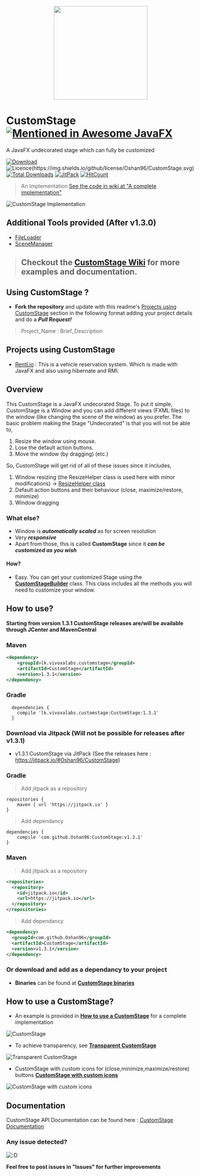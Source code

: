 <span style="text-align:center;display:block"><img src="https://i.imgur.com/kvAwJlm.png" width="250" height="250"></span>

# CustomStage  [![Mentioned in Awesome JavaFX](https://awesome.re/mentioned-badge.svg)](https://github.com/mhrimaz/AwesomeJavaFX)
A JavaFX undecorated stage which can fully be customized

[![Download](https://api.bintray.com/packages/oshan96/CustomStage/lk.vivoxalabs.customstage/images/download.svg) ](https://bintray.com/oshan96/CustomStage/lk.vivoxalabs.customstage/_latestVersion)
![Licence(https://img.shields.io/github/license/Oshan96/CustomStage.svg)](https://img.shields.io/github/license/Oshan96/CustomStage.svg)
[![Total Downloads](https://img.shields.io/github/downloads/Oshan96/CustomStage/total.svg)](https://github.com/Oshan96/CustomStage/releases)
[![JitPack](https://jitpack.io/v/Oshan96/CustomStage.svg)](https://jitpack.io/#Oshan96/CustomStage)
[![HitCount](http://hits.dwyl.io/Oshan96/CustomStage.svg)](http://hits.dwyl.io/Oshan96/CustomStage)

> An Implementation [See the code in wiki at "A complete implementation"](https://github.com/Oshan96/CustomStage/wiki#a-complete-implementation)

![CustomStage Implementation](https://thumbs.gfycat.com/JampackedDetailedJapanesebeetle-size_restricted.gif)

## Additional Tools provided (After v1.3.0)
- [FileLoader](https://github.com/Oshan96/CustomStage/blob/master/src/main/java/lk/vivoxalabs/scenemanager/tools/FileLoader.java)
- [SceneManager](https://github.com/Oshan96/CustomStage/blob/master/src/main/java/lk/vivoxalabs/scenemanager/SceneManager.java)

> ## Checkout the [CustomStage Wiki][wiki] for more examples and documentation.

## Using CustomStage ? 

- **Fork the repository** and update with this readme's [Projects using CustomStage](#projects-using-customstage) section in the following format adding your project details and do a **_Pull Request!_**

> Project_Name : Brief_Description

## Projects using CustomStage
- [RentLio](https://github.com/Shehanka/RentLio) : This is a vehicle reservation system. Which is made with JavaFX and also using hibernate and RMI.

## Overview
This CustomStage is a JavaFX undecorated Stage. To put it simple, CustomStage is a Window and you can add different views (FXML files)
to the window (like changing the scene of the window) as you prefer.
The basic problem making the Stage "Undecorated" is that you will not be able to,
  1) Resize the window using mouse.
  2) Lose the default action buttons.
  3) Move the window (by dragging) (etc.)

So, CustomStage will get rid of all of these issues since it includes,
  1) Window resizing (the ResizeHelper class is used here with minor modifications) -> [ResizeHelper class](https://stackoverflow.com/questions/19455059/allow-user-to-resize-an-undecorated-stage)
  2) Default action buttons and their behaviour (close, maximize/restore, minimize)
  3) Window dragging 
  

### What else?

- Window is **_automatically scaled_** as for screen resolution
- Very **_responsive_**
- Apart from those, this is called **CustomStage** since it **_can be customized as you wish_**

#### How?

- Easy. You can get your customized Stage using the [**CustomStageBuilder**](src/main/java/lk/vivoxalabs/customstage/CustomStageBuilder.java) class. 
  This class includes all the methods you will need to customize your window.

## How to use?

**Starting from version 1.3.1 CustomStage releases are/will be available through JCenter and MavenCentral**

### Maven 

```xml
<dependency>
    <groupId>lk.vivoxalabs.customstage</groupId>
    <artifactId>CustomStage</artifactId>
    <version>1.3.1</version>
</dependency>
```

### Gradle 

```
  dependencies {
    compile 'lk.vivoxalabs.customstage:CustomStage:1.3.1'
  }
```

### Download via Jitpack (Will not be possible for releases after v1.3.1)

- v1.3.1 CustomStage via JitPack (See the releases here : https://jitpack.io/#Oshan96/CustomStage)

### Gradle

> Add jitpack as a repository

```
repositories {
    maven { url 'https://jitpack.io' }
}
```

> Add dependancy

```
dependencies {
    compile 'com.github.Oshan96:CustomStage:v1.3.1'
}
```

### Maven 

> Add jitpack as a repository

```xml
<repositories>
  <repository>
    <id>jitpack.io</id>
    <url>https://jitpack.io</url>
  </repository>
</repositories>
```

> Add dependancy 

```xml
<dependency>
  <groupId>com.github.Oshan96</groupId>
  <artifactId>CustomStage</artifactId>
  <version>v1.3.1</version>
</dependency>
```

### Or download and add as a dependancy to your project
- **Binaries** can be found at [**CustomStage binaries**](https://bintray.com/oshan96/CustomStage/lk.vivoxalabs.customstage/_latestVersion)

## How to use a CustomStage?

- An example is provided in [**How to use a CustomStage**](examples/v1.0.0/StageTest.java) for a complete implementation

![CustomStage](https://preview.ibb.co/mJrs2x/Custom_Stage.png)

- To achieve transparency, see [**Transparent CustomStage**](examples/v1.0.0/TransparentStage.java)

![Transparent CustomStage](https://preview.ibb.co/bWvfpc/Transparent.png)

- CustomStage with custom icons for (close,minimize,maximize/restore) buttons [**CustomStage with custom icons**](examples/v1.0.0/CustomIconStage.java)

![CustomStage with custom icons](https://preview.ibb.co/jzJN2x/custom_Icon.png)

## Documentation
CustomStage API Documentation can be found here : [CustomStage Documentation](https://oshan96.github.io/CustomStage/)

### Any issue detected?
![:D](https://lh3.googleusercontent.com/SVKzPc8BQlUkxqPY87sn2SGomGAxhkqRHSQDw53EhGGbth2tbebxMtiSmX7MQ3augQ=w300)

**Feel free to post issues in "Issues" for further improvements** 

[imgLogo]: https://i.imgur.com/uV4rDEM.png

[wiki]: https://github.com/Oshan96/CustomStage/wiki

